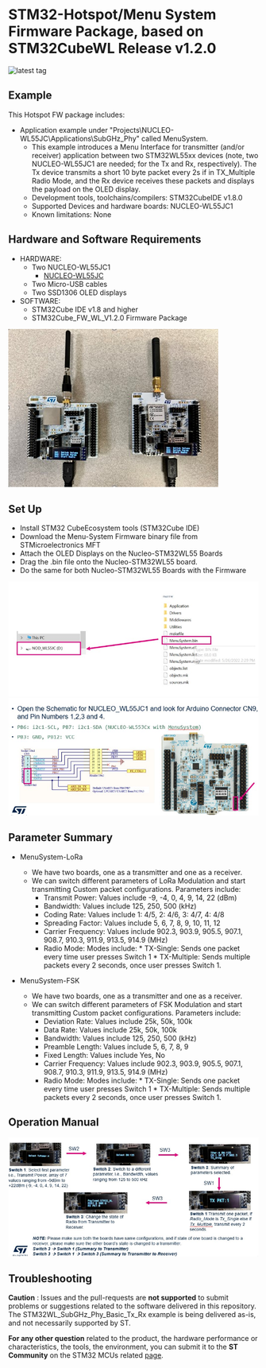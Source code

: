 # STM32-Hotspot/Menu System Firmware Package, based on STM32CubeWL Release v1.2.0

![latest tag](https://img.shields.io/github/v/tag/STMicroelectronics/STM32CubeWL.svg?color=brightgreen)

## Example

This Hotspot FW package includes:
* Application example under "Projects\NUCLEO-WL55JC\Applications\SubGHz_Phy" called MenuSystem.     
   * This example introduces a Menu Interface for transmitter (and/or receiver) application between two STM32WL55xx devices (note, two NUCLEO-WL55JC1 are needed; for the Tx and Rx, respectively). The Tx device transmits a short 10 byte packet every 2s if in TX_Multiple Radio Mode, and the Rx device receives these packets and displays the payload on the OLED display. 
   * Development tools, toolchains/compilers: STM32CubeIDE v1.8.0
   * Supported Devices and hardware boards: NUCLEO-WL55JC1
   * Known limitations: None

## Hardware and Software Requirements
  * HARDWARE:
	* Two NUCLEO-WL55JC1
      * [NUCLEO-WL55JC](https://www.st.com/en/evaluation-tools/nucleo-wl55jc.html)	  
	* Two Micro-USB cables
	* Two SSD1306 OLED displays
  * SOFTWARE:
	* STM32Cube IDE v1.8 and higher
	* STM32Cube_FW_WL_V1.2.0 Firmware Package
	
![UG1](UG1.jpg)

## Set Up
* Install STM32 CubeEcosystem tools (STM32Cube IDE)
* Download the Menu-System Firmware binary file from STMicroelectronics MFT
* Attach the OLED Displays on the Nucleo-STM32WL55 Boards
* Drag the .bin file onto the Nucleo-STM32WL55 board.
* Do the same for both Nucleo-STM32WL55 Boards with the Firmware

![UG2](UG2.jpg)
![UG3](UG3.jpg)


## Parameter Summary
* MenuSystem-LoRa
	* We have two boards, one as a transmitter and one as a receiver.
	* We can switch different parameters of LoRa Modulation and start transmitting Custom packet configurations.
		Parameters include:
		* Transmit Power: Values include -9, -4, 0, 4, 9, 14, 22 (dBm)
		* Bandwidth: Values include 125, 250, 500 (kHz)
		* Coding Rate: Values include  1: 4/5, 2: 4/6, 3: 4/7, 4: 4/8
		* Spreading Factor: Values include 5, 6, 7, 8, 9, 10, 11, 12
		* Carrier Frequency: Values include 902.3, 903.9, 905.5, 907.1, 908.7, 910.3, 911.9, 913.5, 914.9 (MHz)
		* Radio Mode: Modes include:
									* TX-Single: Sends one packet every time user presses Switch 1
									* TX-Multiple: Sends multiple packets every 2 seconds, once user presses Switch 1.



* MenuSystem-FSK
	* We have two boards, one as a transmitter and one as a receiver.
	* We can switch different parameters of FSK Modulation and start transmitting Custom packet configurations.
		Parameters include:
		* Deviation Rate: Values include 25k, 50k, 100k
		* Data Rate: Values include 25k, 50k, 100k
		* Bandwidth: Values include 125, 250, 500 (kHz)
		* Preamble Length: Values include  5, 6, 7, 8, 9 
		* Fixed Length: Values include Yes, No 
		* Carrier Frequency: Values include 902.3, 903.9, 905.5, 907.1, 908.7, 910.3, 911.9, 913.5, 914.9 (MHz)
		* Radio Mode: Modes include:
									* TX-Single: Sends one packet every time user presses Switch 1
									* TX-Multiple: Sends multiple packets every 2 seconds, once user presses Switch 1.





## Operation Manual

![UG4](UG4.jpg)

## Troubleshooting

**Caution** : Issues and the pull-requests are **not supported** to submit problems or suggestions related to the software delivered in this repository. The STM32WL_SubGHz_Phy_Basic_Tx_Rx example is being delivered as-is, and not necessarily supported by ST.

**For any other question** related to the product, the hardware performance or characteristics, the tools, the environment, you can submit it to the **ST Community** on the STM32 MCUs related [page](https://community.st.com/s/topic/0TO0X000000BSqSWAW/stm32-mcus).

